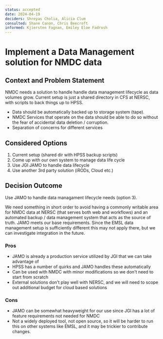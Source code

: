 ```yaml
---
status: accepted
date: 2024-04-19
deciders: Shreyas Cholia, Alicia Clum
consulted: Shane Canon, Chris Beecroft
informed: Kjiersten Fagnan, Emiley Eloe Fadrosh
---
```

# Implement a Data Management solution for NMDC data

## Context and Problem Statement
NMDC needs a solution to handle handle data management lifecycle as data volumes grow. Current setup is just a shared directory in CFS at NERSC, 
with scripts to back things up to HPSS. 
  - Data should be automatically backed up to storage system (tape).
  - NMDC Services that operate on the data should be able to do so without the fear of accidental data deletion / corruption.
  - Separation of concerns for different services

## Considered Options

1. Current setup (shared dir with HPSS backup scripts)
2. Come up with our own system to manage data life cycle
3. Use JGI JAMO to handle data lifecycle
4. Use another 3rd party solution (iRODs, Cloud etc.)

## Decision Outcome

Use JAMO to handle data managament lifecycle needs (option 3). 

We need something in short order to avoid having a commonly writable area for NMDC data at NERSC (that serves both web and workflows) and an automated backup / data management system that acts as the source of truth. JAMO meets our base requirements. Since the EMSL data management setup is sufficiently different this may not apply there, but we can investigate integration in the future. 

### Pros
- JAMO is already a production service utilized by JGI that we can take advantage of
- HPSS has a number of quirks and JAMO handles these automatically
- Can be used with NMDC with minor modifications so we don't need to start from scratch
- External solutions don't play well with NERSC, and we will need to scope out additional budget for cloud based solutions

### Cons
- JAMO can be somewhat heavyweight for our use since JGI has a lot of feature requirements not needed for NMDC
- Not a widely deployed tool, not open source, so it will be harder to run this on other systems like EMSL, and it may be trickier to contribute changes.
